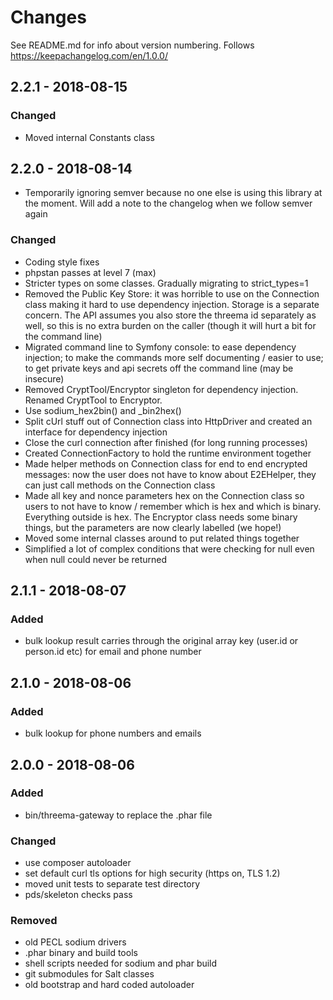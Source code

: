 # Changes

See README.md for info about version numbering. Follows https://keepachangelog.com/en/1.0.0/

## 2.2.1 - 2018-08-15
### Changed
- Moved internal Constants class

## 2.2.0 - 2018-08-14
- Temporarily ignoring semver because no one else is using this library at the moment. Will add a note to the changelog when we follow semver again
### Changed
- Coding style fixes
- phpstan passes at level 7 (max)
- Stricter types on some classes. Gradually migrating to strict_types=1
- Removed the Public Key Store: it was horrible to use on the Connection class making it hard to use dependency injection. Storage is a separate concern. The API assumes you also store the threema id separately as well, so this is no extra burden on the caller (though it will hurt a bit for the command line)
- Migrated command line to Symfony console: to ease dependency injection; to make the commands more self documenting / easier to use; to get private keys and api secrets off the command line (may be insecure)
- Removed CryptTool/Encryptor singleton for dependency injection. Renamed CryptTool to Encryptor.
- Use sodium_hex2bin() and _bin2hex()
- Split cUrl stuff out of Connection class into HttpDriver and created an interface for dependency injection
- Close the curl connection after finished (for long running processes)
- Created ConnectionFactory to hold the runtime environment together
- Made helper methods on Connection class for end to end encrypted messages: now the user does not have to know about E2EHelper, they can just call methods on the Connection class
- Made all key and nonce parameters hex on the Connection class so users to not have to know / remember which is hex and which is binary. Everything outside is hex. The Encryptor class needs some binary things, but the parameters are now clearly labelled (we hope!)
- Moved some internal classes around to put related things together
- Simplified a lot of complex conditions that were checking for null even when null could never be returned

## 2.1.1 - 2018-08-07
### Added
- bulk lookup result carries through the original array key (user.id or person.id etc) for email and phone number

## 2.1.0 - 2018-08-06
### Added
- bulk lookup for phone numbers and emails

## 2.0.0 - 2018-08-06
### Added
- bin/threema-gateway to replace the .phar file
### Changed
- use composer autoloader
- set default curl tls options for high security (https on, TLS 1.2)
- moved unit tests to separate test directory
- pds/skeleton checks pass 
### Removed
- old PECL sodium drivers
- .phar binary and build tools
- shell scripts needed for sodium and phar build
- git submodules for Salt classes 
- old bootstrap and hard coded autoloader 